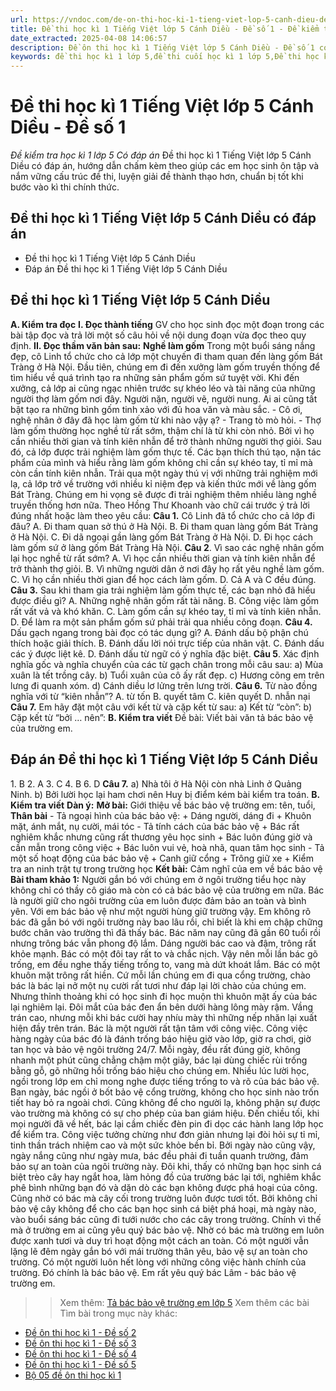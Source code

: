 ```yaml
---
url: https://vndoc.com/de-on-thi-hoc-ki-1-tieng-viet-lop-5-canh-dieu-de-so-1-331748
title: Đề thi học kì 1 Tiếng Việt lớp 5 Cánh Diều - Đề số 1 - Đề kiểm tra học kì 1 lớp 5 Có đáp án - VnDoc.com
date_extracted: 2025-04-08 14:06:57
description: Đề ôn thi học kì 1 Tiếng Việt lớp 5 Cánh Diều - Đề số 1 có đáp án chi tiết cho từng dạng bài cho các em học sinh ôn tập chuẩn bị cho bài thi cuối học kì 1 lớp 5.
keywords: đề thi học kì 1 lớp 5,đề thi cuối học kì 1 lớp 5,Đề thi học kì 1 môn Tiếng Việt lớp 5,đề kiểm tra học kì 1 môn Tiếng Việt lớp 5,Đề kiểm tra học kì 1 môn Tiếng Việt có đáp án,đề thi tiếng việt lớp 5,ôn tập học kì 1 môn tiếng việt lớp 5,đề thi học kì 1 lớp 5 môn tiếng việt,Đề thi học kì 1 Tiếng Việt lớp 5 Cánh Diều
---
```


# Đề thi học kì 1 Tiếng Việt lớp 5 Cánh Diều - Đề số 1
 _Đề kiểm tra học kì 1 lớp 5 Có đáp án_
Đề thi học kì 1 Tiếng Việt lớp 5 Cánh Diều có đáp án, hướng dẫn chấm kèm theo giúp các em học sinh ôn tập và nắm vững cấu trúc đề thi, luyện giải đề thành thạo hơn, chuẩn bị tốt khi bước vào kì thi chính thức.
## Đề thi học kì 1 Tiếng Việt lớp 5 Cánh Diều có đáp án
  * Đề thi học kì 1 Tiếng Việt lớp 5 Cánh Diều
  * Đáp án Đề thi học kì 1 Tiếng Việt lớp 5 Cánh Diều

## **Đề thi học kì 1 Tiếng Việt lớp 5 Cánh Diều**
**A. Kiểm tra đọc**
**I. Đọc thành tiếng**
GV cho học sinh đọc một đoạn trong các bài tập đọc và trả lời một số câu hỏi về nội dung đoạn vừa đọc theo quy định.
**II. Đọc thầm văn bản sau:**
**Nghề làm gốm**
Trong một buổi sáng nắng đẹp, cô Linh tổ chức cho cả lớp một chuyến đi tham quan đến làng gốm Bát Tràng ở Hà Nội.
Đầu tiên, chúng em đi đến xưởng làm gốm truyền thống để tìm hiểu về quá trình tạo ra những sản phẩm gốm sứ tuyệt vời. Khi đến xưởng, cả lớp ai cũng ngạc nhiên trước sự khéo léo và tài năng của những người thợ làm gốm nơi đây. Người nặn, người vẽ, người nung. Ai ai cũng tất bật tạo ra những bình gốm tinh xảo với đủ hoa văn và màu sắc.
\- Cô ơi, nghệ nhân ở đây đã học làm gốm từ khi nào vậy ạ? - Trang tò mò hỏi.
\- Thợ làm gốm thường học nghề từ rất sớm, thậm chí là từ khi còn nhỏ. Bởi vì họ cần nhiều thời gian và tính kiên nhẫn để trở thành những người thợ giỏi.
Sau đó, cả lớp được trải nghiệm làm gốm thực tế. Các bạn thích thú tạo, nặn tác phẩm của mình và hiểu rằng làm gốm không chỉ cần sự khéo tay, tỉ mỉ mà còn cần tính kiên nhẫn. Trải qua một ngày thú vị với những trải nghiệm mới lạ, cả lớp trở về trường với nhiều kỉ niệm đẹp và kiến thức mới về làng gốm Bát Tràng.
Chúng em hi vọng sẽ được đi trải nghiệm thêm nhiều làng nghề truyền thống hơn nữa.
Theo Hồng Thư
Khoanh vào chữ cái trước ý trả lời đúng nhất hoặc làm theo yêu cầu:
**Câu 1.** Cô Linh đã tổ chức cho cả lớp đi đâu?
A. Đi tham quan sở thú ở Hà Nội.
B. Đi tham quan làng gốm Bát Tràng ở Hà Nội.
C. Đi dã ngoại gần làng gốm Bát Tràng ở Hà Nội.
D. Đi học cách làm gốm sứ ở làng gốm Bát Tràng Hà Nội.
**Câu 2**. Vì sao các nghệ nhân gốm lại học nghề từ rất sớm?
A. Vì học cần nhiều thời gian và tính kiên nhẫn để trở thành thợ giỏi.
B. Vì những người dân ở nơi đây họ rất yêu nghề làm gốm.
C. Vì họ cần nhiều thời gian để học cách làm gốm.
D. Cả A và C đều đúng.
**Câu 3.** Sau khi tham gia trải nghiệm làm gốm thực tế, các bạn nhỏ đã hiểu được điều gì?
A. Những nghệ nhân gốm rất tài năng.
B. Công việc làm gốm rất vất vả và khó khăn.
C. Làm gốm cần sự khéo tay, tỉ mỉ và tính kiên nhẫn.
D. Để làm ra một sản phẩm gốm sứ phải trải qua nhiều công đoạn.
**Câu 4.** Dấu gạch ngang trong bài đọc có tác dụng gì?
A. Đánh dấu bộ phận chú thích hoặc giải thích.
B. Đánh dấu lời nói trực tiếp của nhân vật.
C. Đánh dấu các ý được liệt kê.
D. Đánh dấu từ ngữ có ý nghĩa đặc biệt.
**Câu 5**. Xác định nghĩa gốc và nghĩa chuyển của các từ gạch chân trong mỗi câu sau:
a\) Mùa xuân là tết trồng cây.
b\) Tuổi xuân của cô ấy rất đẹp.
c\) Hương cõng em trên lưng đi quanh xóm.
d\) Cánh diều lơ lửng trên lưng trời.
**Câu 6.** Từ nào đồng nghĩa với từ “kiên nhẫn”?
A. từ tốn
B. quyết tâm
C. kiên quyết
D. nhẫn nại
**Câu 7.** Em hãy đặt một câu với kết từ và cặp kết từ sau:
a\) Kết từ “còn”:
b\) Cặp kết từ “bởi … nên”:
**B. Kiểm tra viết**
Đề bài: Viết bài văn tả bác bảo vệ của trường em.
## **Đáp án Đề thi học kì 1 Tiếng Việt lớp 5 Cánh Diều**
1\. B
2\. A
3\. C
4\. B
6\. D
**Câu 7.**
a\) Nhà tôi ở Hà Nội còn nhà Linh ở Quảng Ninh.
b\) Bởi lười học lại ham chơi nên Huy bị điểm kém bài kiểm tra toán.
**B. Kiểm tra viết**
**Dàn ý:**
**Mở bài:** Giới thiệu về bác bảo vệ trường em: tên, tuổi,
**Thân bài**
\- Tả ngoại hình của bác bảo vệ:
\+ Dáng người, dáng đi
\+ Khuôn mặt, ánh mắt, nụ cười, mái tóc
\- Tả tính cách của bác bảo vệ
\+ Bác rất nghiêm khắc nhưng cũng rất thương yêu học sinh
\+ Bác luôn đúng giờ và cần mẫn trong công việc
\+ Bác luôn vui vẻ, hoà nhã, quan tâm học sinh
\- Tả một số hoạt động của bác bảo vệ
\+ Canh giữ cổng
\+ Trông giữ xe
\+ Kiểm tra an ninh trật tự trong trường học
**Kết bài:** Cảm nghĩ của em về bác bảo vệ
**Bài tham khảo 1:**
Người gắn bó với chúng em ở ngôi trường tiểu học này không chỉ có thầy cô giáo mà còn có cả bác bảo vệ của trường em nữa. Bác là người giữ cho ngôi trường của em luôn được đảm bảo an toàn và bình yên. Với em bác bảo vệ như một người hùng giữ trường vậy.
Em không rõ bác đã gắn bó với ngôi trường này bao lâu rồi, chỉ biết là khi em chập chững bước chân vào trường thì đã thấy bác. Bác năm nay cũng đã gần 60 tuổi rồi nhưng trông bác vẫn phong độ lắm. Dáng người bác cao và đậm, trông rất khỏe mạnh. Bác có một đôi tay rất to và chắc nịch. Vậy nên mỗi lần bác gõ trống, em đều nghe thấy tiếng trống to, vang mà dứt khoát lắm. Bác có một khuôn mặt trông rất hiền. Cứ mỗi lần chúng em đi qua cổng trường, chào bác là bác lại nở một nụ cười rất tươi như đáp lại lời chào của chúng em. Nhưng thỉnh thoảng khi có học sinh đi học muộn thì khuôn mặt ấy của bác lại nghiêm lại. Đôi mắt của bác đen ẩn bên dưới hàng lông mày rậm. Vầng trán cao, nhưng mỗi khi bác cười hay nhíu mày thì những nếp nhăn lại xuất hiện đầy trên trán.
Bác là một người rất tận tâm với công việc. Công việc hàng ngày của bác đó là đánh trống báo hiệu giờ vào lớp, giờ ra chơi, giờ tan học và bảo vệ ngôi trường 24/7. Mỗi ngày, đều rất đúng giờ, không nhanh một phút cũng chẳng chậm một giây, bác lại dùng chiếc rùi trống bằng gỗ, gõ những hồi trống báo hiệu cho chúng em. Nhiều lúc lười học, ngồi trong lớp em chỉ mong nghe được tiếng trống to và rõ của bác bảo vệ. Ban ngày, bác ngồi ở bốt bảo vệ cổng trường, không cho học sinh nào trốn tiết hay bỏ ra ngoài chơi. Cũng không để cho người lạ, không phận sự được vào trường mà không có sự cho phép của ban giám hiệu. Đến chiều tối, khi mọi người đã về hết, bác lại cầm chiếc đèn pin đi dọc các hành lang lớp học để kiểm tra. Công việc tưởng chừng như đơn giản nhưng lại đòi hỏi sự tỉ mỉ, tinh thần trách nhiệm cao và một sức khỏe bền bỉ. Bởi ngày nào cũng vậy, ngày nắng cũng như ngày mưa, bác đều phải đi tuần quanh trường, đảm bảo sự an toàn của ngôi trường này. Đôi khi, thấy có những bạn học sinh cá biệt trèo cây hay ngắt hoa, làm hỏng đồ của trường bác lại tới, nghiêm khắc phê bình những bạn đó và dặn dò các bạn không được phá hoại của công. Cũng nhờ có bác mà cây cối trong trường luôn được tươi tốt. Bởi không chỉ bảo vệ cây không để cho các bạn học sinh cá biệt phá hoại, mà ngày nào, vào buổi sáng bác cũng đi tưới nước cho các cây trong trường.
Chính vì thế mà ở trường em ai cũng yêu quý bác bảo vệ. Nhờ có bác mà trường em luôn được xanh tươi và duy trì hoạt động một cách an toàn.
Có một người vẫn lặng lẽ đêm ngày gắn bó với mái trường thân yêu, bảo vệ sự an toàn cho trường. Có một người luôn hết lòng với những công việc hành chính của trường. Đó chính là bác bảo vệ. Em rất yêu quý bác Lâm - bác bảo vệ trường em.
>> Xem thêm: [Tả bác bảo vệ trường em lớp 5](<https://vndoc.com/ta-bac-bao-ve-truong-em-lop-5-188100>)
Xem thêm các bài Tìm bài trong mục này khác:
  * [Đề ôn thi học kì 1 - Đề số 2](</de-on-thi-hoc-ki-1-tieng-viet-lop-5-canh-dieu-de-so-2-331750>)
  * [Đề ôn thi học kì 1 - Đề số 3](</de-thi-hoc-ki-1-lop-5-mon-tieng-viet-truong-tieu-hoc-hung-thinh-nghe-an-nam-hoc-2020-2021-224693>)
  * [Đề ôn thi học kì 1 - Đề số 4](</de-thi-hoc-ki-1-tieng-viet-lop-5-canh-dieu-de-so-4-333435>)
  * [Đề ôn thi học kì 1 - Đề số 5](</de-thi-hoc-ki-1-tieng-viet-lop-5-canh-dieu-de-so-5-333440>)
  * [Bộ 05 đề ôn thi học kì 1](</de-thi-hoc-ki-1-lop-5-mon-tieng-viet-nam-2019-2020-theo-thong-tu-22-de-2-189715>)

